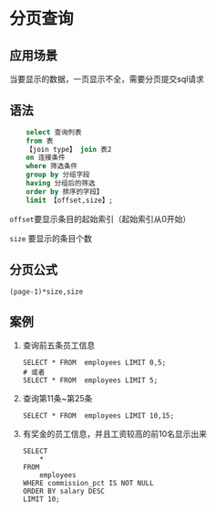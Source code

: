 # 分页查询

## 应用场景

当要显示的数据，一页显示不全，需要分页提交sql请求

## 语法

```sql
	select 查询列表
	from 表
	【join type】 join 表2
	on 连接条件
	where 筛选条件
	group by 分组字段
	having 分组后的筛选
	order by 排序的字段】
	limit 【offset,size】;
```

`offset`要显示条目的起始索引（起始索引从0开始）

`size` 要显示的条目个数

## 分页公式

`(page-1)*size,size`

## 案例

1. 查询前五条员工信息

   ``` mysql
   SELECT * FROM  employees LIMIT 0,5;
   # 或者
   SELECT * FROM  employees LIMIT 5;
   ```

   

2. 查询第11条~第25条

   ``` mysql
   SELECT * FROM  employees LIMIT 10,15;
   ```

3. 有奖金的员工信息，并且工资较高的前10名显示出来

   ``` mysql
   SELECT 
       * 
   FROM
       employees 
   WHERE commission_pct IS NOT NULL 
   ORDER BY salary DESC 
   LIMIT 10;
   ```

   